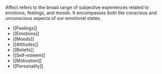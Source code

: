 Affect refers to the broad range of subjective experiences related to emotions, feelings, and moods. It encompasses both the conscious and unconscious aspects of our emotional states.

- [[Feelings]]
- [[Emotions]]
- [[Moods]]
- [[Attitudes]]
- [[Beliefs]]
- [[Self-esteem]]
- [[Motivation]]
- [[Personality]]


